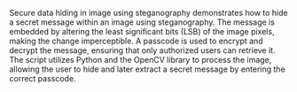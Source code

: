 Secure data hiding in image using steganography demonstrates how to hide a secret message within an image using steganography. The message is embedded by altering the least significant bits (LSB) of the image pixels, making the change imperceptible. A passcode is used to encrypt and decrypt the message, ensuring that only authorized users can retrieve it. The script utilizes Python and the OpenCV library to process the image, allowing the user to hide and later extract a secret message by entering the correct passcode.
